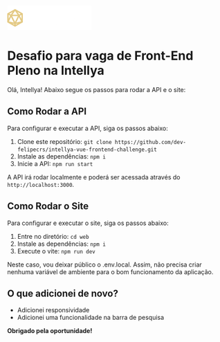 ![Intellya Logo](./intellya.png)

# Desafio para vaga de Front-End Pleno na Intellya

Olá, Intellya! Abaixo segue os passos para rodar a API e o site:

## Como Rodar a API

Para configurar e executar a API, siga os passos abaixo:

1. Clone este repositório: `git clone https://github.com/dev-felipecrs/intellya-vue-frontend-challenge.git`
2. Instale as dependências: `npm i`
3. Inicie a API: `npm run start`

A API irá rodar localmente e poderá ser acessada através do `http://localhost:3000`.

## Como Rodar o Site

Para configurar e executar o site, siga os passos abaixo:

1. Entre no diretório: `cd web`
2. Instale as dependências: `npm i`
3. Execute o vite: `npm run dev`

Neste caso, vou deixar público o .env.local. Assim, não precisa criar nenhuma variável de ambiente para o bom funcionamento da aplicação.

## O que adicionei de novo?

- Adicionei responsividade
- Adicionei uma funcionalidade na barra de pesquisa

<b>Obrigado pela oportunidade!</b>
